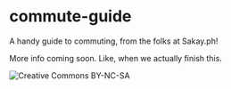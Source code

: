 # commute-guide
A handy guide to commuting, from the folks at Sakay.ph!

More info coming soon. Like, when we actually finish this.

![Creative Commons BY-NC-SA](https://licensebuttons.net/l/by-nc-sa/3.0/88x31.png)
